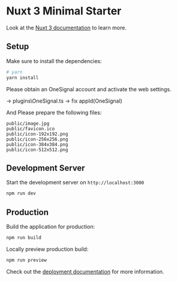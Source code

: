 # Nuxt 3 Minimal Starter

Look at the [Nuxt 3 documentation](https://nuxt.com/docs/getting-started/introduction) to learn more.

## Setup

Make sure to install the dependencies:

```bash
# yarn
yarn install
```


Please obtain an OneSignal account and activate the web settings.

→ plugins\OneSignal.ts -> fix appId(OneSignal)


And Please prepare the following files:
```
public/image.jpg
public/favicon.ico
public/icon-192x192.png 
public/icon-256x256.png
public/icon-384x384.png
public/icon-512x512.png
```

## Development Server

Start the development server on `http://localhost:3000`

```bash
npm run dev
```

## Production

Build the application for production:

```bash
npm run build
```

Locally preview production build:

```bash
npm run preview
```

Check out the [deployment documentation](https://nuxt.com/docs/getting-started/deployment) for more information.
